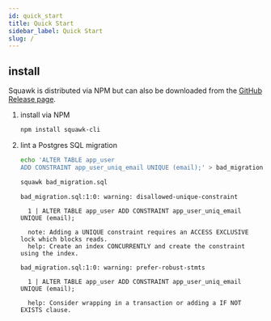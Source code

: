 ```yaml
---
id: quick_start
title: Quick Start
sidebar_label: Quick Start
slug: /
---
```


## install

Squawk is distributed via NPM but can also be downloaded from the [GitHub Release page](https://github.com/sbdchd/squawk/releases).

1. install via NPM

   ```bash
   npm install squawk-cli
   ```

2. lint a Postgres SQL migration

   ```bash
   echo 'ALTER TABLE app_user
   ADD CONSTRAINT app_user_uniq_email UNIQUE (email);' > bad_migration.sql

   squawk bad_migration.sql
   ```

   ```
   bad_migration.sql:1:0: warning: disallowed-unique-constraint

     1 | ALTER TABLE app_user ADD CONSTRAINT app_user_uniq_email UNIQUE (email);

     note: Adding a UNIQUE constraint requires an ACCESS EXCLUSIVE lock which blocks reads.
     help: Create an index CONCURRENTLY and create the constraint using the index.

   bad_migration.sql:1:0: warning: prefer-robust-stmts

     1 | ALTER TABLE app_user ADD CONSTRAINT app_user_uniq_email UNIQUE (email);

     help: Consider wrapping in a transaction or adding a IF NOT EXISTS clause.

   ```
